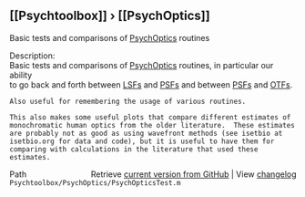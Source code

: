## [[Psychtoolbox]] &#8250; [[PsychOptics]]

Basic tests and comparisons of [PsychOptics](PsychOptics) routines  
  
Description:  
    Basic tests and comparisons of [PsychOptics](PsychOptics) routines, in particular our ability  
    to go back and forth between [LSFs](LSFs) and [PSFs](PSFs) and between [PSFs](PSFs) and [OTFs](OTFs).  
  
    Also useful for remembering the usage of various routines.  
  
    This also makes some useful plots that compare different estimates of  
    monochromatic human optics from the older literature.  These estimates  
    are probably not as good as using wavefront methods (see isetbio at  
    isetbio.org for data and code), but it is useful to have them for  
    comparing with calculations in the literature that used these estimates.  




<div class="code_header" style="text-align:right;">
  <span style="float:left;">Path&nbsp;&nbsp;</span> <span class="counter">Retrieve <a href=
  "https://raw.github.com/Psychtoolbox-3/Psychtoolbox-3/beta/Psychtoolbox/PsychOptics/PsychOpticsTest.m">current version from GitHub</a> | View <a href=
  "https://github.com/Psychtoolbox-3/Psychtoolbox-3/commits/beta/Psychtoolbox/PsychOptics/PsychOpticsTest.m">changelog</a></span>
</div>
<div class="code">
  <code>Psychtoolbox/PsychOptics/PsychOpticsTest.m</code>
</div>

